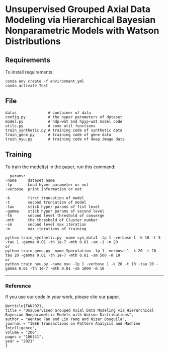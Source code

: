 # Unsupervised Grouped Axial Data Modeling via Hierarchical Bayesian Nonparametric Models with Watson Distributions

## Requirements

To install requirements:

```setup
conda env create -f environment.yml
conda activate Test
```

## File

    datas              # container of data  
    config.py          # the hyper parameters of dataset  
    model.py           # hdp-wat and hpyp-wat model code  
    utils.py           # some util functions  
    train_synthetic.py # training code of synthetic data  
    train_gene.py      # training code of gene data  
    train_nyu.py       # training code of deep image data  

## Training

To train the model(s) in the paper, run this command:  

    __params:__  
    -name     dataset name  
    -lp       Load hyper parameter or not 
    -verbose  print information or not  

    -k        first truncation of model  
    -t        second truncation of model  
    -tau      stick hyper params of fist level  
    -gamma    stick hyper params of second level  
    -th       second level threshold of converge   
    -mth      the threshold of Cluster number  
    -sm       second level max iteration  
    -m        max iterations of training  

```train
python train_synthetic.py -name syn_data1 -lp 1 -verbose 1 -k 10 -t 5 -tau 1 -gamma 0.01 -th 1e-7 -mth 0.01 -sm -1 -m 20
or
python train_gene.py -name Sporulation -lp 1 -verbose 1 -k 20 -t 20 -tau 20 -gamma 0.01 -th 1e-7 -mth 0.01 -sm 500 -m 10
or
python train_nyu.py -name nyu -lp 1 -verbose 1 -k 20 -t 10 -tau 20 -gamma 0.01 -th 1e-7 -mth 0.01 -sm 1000 -m 10
```

---
### Reference
If you use our code in your work, please cite our paper. 

    @article{FAN2021,
    title = "Unsupervised Grouped Axial Data Modeling via Hierarchical Bayesian Nonparametric Models with Watson Distributions",
    author = "Wentao Fan and Lin Yang and Nizar Bouguila",
    journal = "IEEE Transactions on Pattern Analysis and Machine Intelligence",
    volume = "206",
    pages = "106341",
    year = "2021"
    }

